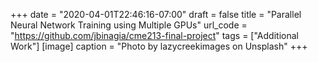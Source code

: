 +++
date = "2020-04-01T22:46:16-07:00"
draft = false
title = "Parallel Neural Network Training using Multiple GPUs"
url_code = "https://github.com/jbinagia/cme213-final-project"
tags = ["Additional Work"]
[image]
  caption = "Photo by lazycreekimages on Unsplash"
+++
